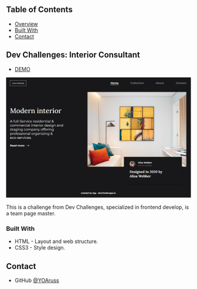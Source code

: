 <!-- TABLE OF CONTENTS -->


## Table of Contents


- [Overview](#overview)
- [Built With](#built-with)
- [Contact](#contact)


<!-- OVERVIEW -->


## Dev Challenges: Interior Consultant 


- [DEMO](https://devchallenges-team-page-master.netlify.app/)


![screenshot](https://github.com/YOArus/devChallenges/blob/1abc40acf00b7819df774014fb50de2633482345/interior-consultant/img/dev-interior-page.png)


This is a challenge from Dev Challenges, specialized in frontend develop, is a team page master.


### Built With

- HTML - Layout and web structure.
- CSS3 - Style design.


## Contact

- GitHub [@YOAruss](https://{github.com/YOAruss})
